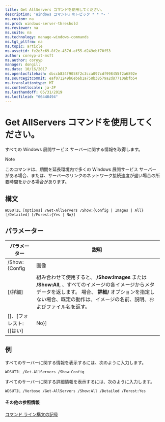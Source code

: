 ```yaml
---
title: Get AllServers コマンドを使用してください。
description: 'Windows コマンド」のトピック * * *- '
ms.custom: na
ms.prod: windows-server-threshold
ms.reviewer: na
ms.suite: na
ms.technology: manage-windows-commands
ms.tgt_pltfrm: na
ms.topic: article
ms.assetid: fe2e3c69-8f2e-457d-af55-d249ebf70f53
author: coreyp-at-msft
ms.author: coreyp
manager: dongill
ms.date: 10/16/2017
ms.openlocfilehash: dbccb834f9058f2c3cca097cdf998455f2a6892e
ms.sourcegitcommit: eaf071249b6eb6b1a758b38579a2d87710abfb54
ms.translationtype: MT
ms.contentlocale: ja-JP
ms.lasthandoff: 05/31/2019
ms.locfileid: "66440494"
---
```

# <a name="using-the-get-allservers-command"></a>Get AllServers コマンドを使用してください。



すべての Windows 展開サービス サーバーに関する情報を取得します。

> [!NOTE]
> このコマンドは、期間を延長環境内で多くの Windows 展開サービス サーバーがある場合、または、サーバーのリンクのネットワーク接続速度が遅い場合の所要時間をかかる場合があります。

## <a name="syntax"></a>構文

```
WDSUTIL [Options] /Get-AllServers /Show:{Config | Images | All} [/Detailed] [/Forest:{Yes | No}]
```

## <a name="parameters"></a>パラメーター

|   パラメーター   |                                                                                                                 説明                                                                                                                  |
|---------------|----------------------------------------------------------------------------------------------------------------------------------------------------------------------------------------------------------------------------------------------|
| /Show:{Config |                                                                                                                    画像                                                                                                                    |
|  [/詳細]  | 組み合わせて使用すると、 **/Show:Images** または **/Show:All**, 、すべてのイメージの各イメージからメタデータを返します。 場合、 **詳細/** オプションを指定しない場合、既定の動作は、イメージの名前、説明、およびファイル名を返す。 |
| []、[フォレスト: {[はい] |                                                                                                                     No}]                                                                                                                     |

## <a name="BKMK_examples"></a>例

すべてのサーバーに関する情報を表示するには、次のように入力します。
```
WDSUTIL /Get-AllServers /Show:Config
```
すべてのサーバーに関する詳細情報を表示するには、次のように入力します。
```
WDSUTIL /Verbose /Get-AllServers /Show:All /Detailed /Forest:Yes
```

#### <a name="additional-references"></a>その他の参照情報

[コマンド ライン構文の記号](command-line-syntax-key.md)